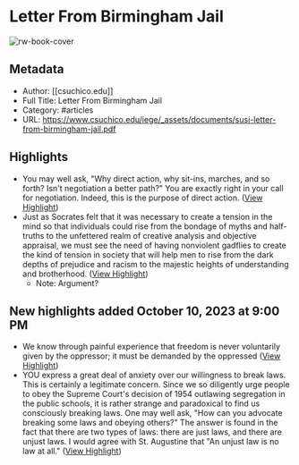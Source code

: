 # Letter From Birmingham Jail

![rw-book-cover](https://readwise-assets.s3.amazonaws.com/static/images/article3.5c705a01b476.png)

## Metadata
- Author: [[csuchico.edu]]
- Full Title: Letter From Birmingham Jail
- Category: #articles
- URL: https://www.csuchico.edu/iege/_assets/documents/susi-letter-from-birmingham-jail.pdf

## Highlights
- You may well ask, "Why direct action, why sit-ins, marches, and so forth? Isn't negotiation a better path?" You are exactly right in your call for negotiation. Indeed, this is the purpose of direct action. ([View Highlight](https://read.readwise.io/read/01hcad1vrc0g0rccp9y0217ke1))
- Just as Socrates felt that it was necessary to create a tension in the mind so that individuals could rise from the bondage of myths and half-truths to the unfettered realm of creative analysis and objective appraisal, we must see the need of having nonviolent gadflies to create the kind of tension in society that will help men to rise from the dark depths of prejudice and racism to the majestic heights of understanding and brotherhood. ([View Highlight](https://read.readwise.io/read/01hcadajy3n2nkrqtwgkwc35xk))
    - Note: Argument?
## New highlights added October 10, 2023 at 9:00 PM
- We know through painful experience that freedom is never voluntarily given by the oppressor; it must be demanded by the oppressed ([View Highlight](https://read.readwise.io/read/01hcadh89nanagread1523kz51))
- YOU express a great deal of anxiety over our willingness to break laws. This is certainly a legitimate concern. Since we so diligently urge people to obey the Supreme Court's decision of 1954 outlawing segregation in the public schools, it is rather strange and paradoxical to find us consciously breaking laws. One may well ask, "How can you advocate breaking some laws and obeying others?" The answer is found in the fact that there are two types of laws: there are just laws, and there are unjust laws. I would agree with St. Augustine that "An unjust law is no law at all." ([View Highlight](https://read.readwise.io/read/01hcadkjqmqxwccnam360p88fn))
